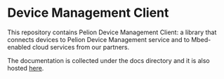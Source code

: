 # Device Management Client
This repository contains Pelion Device Management Client: a library that connects devices to Pelion Device Management service and to Mbed-enabled cloud services from our partners.

The documentation is collected under the docs directory and it is also hosted [here](https://cloud.mbed.com/docs/current/connecting/index.html).

